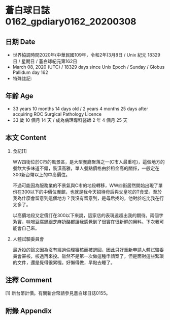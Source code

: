 [_metadata_:encoding]: - "utf-8"
[_metadata_:fileformat]: - "markdown"
[_metadata_:MIME_type]: - "text/plain"
[_metadata_:markdown_version]: - "commonmark version 0.29"
[_metadata_:markdown_spec]: - "https://spec.commonmark.org/0.29/"

# 蒼白球日誌0162_gpdiary0162_20200308 #

## 日期 Date ##

* 世界協調時間2020年(中華民國109年，令和2年)3月8日 / Unix 紀元 18329 日 / 星期日 / 蒼白球紀元第162日
* March 08, 2020 (UTC) / 18329 days since Unix Epoch / Sunday / Globus Pallidum day 162
* 特殊註記:

## 年齡 Age ##

* 33 years 10 months 14 days old / 2 years 4 months 25 days after acquiring ROC Surgical Pathology Licence
* 33 歲 10 個月 14 天 / 成為病理專科醫師 2 年 4 個月 25 天

## 本文 Content ##

1. 食記[1]

    WW四街位於C市的風景區，是大型餐廳聚落之一(C市人最重吃)，這個地方的餐飲大多味道不錯，裝潢高雅，單人餐點價格由於租金高的關係，一般定在300新台幣以上的中高價位。

    不過可能因為服務業的不景氣與C市的地段轉移，WW四街居然開始出現了單份在300以下的中價位餐館，也就是我今天招待母后與父皇吃的T食堂。至於我為什麼會留意到這個地方？我沒有留意到，是母后找的，他對於吃比我在行太多了。

    以高價地段又定價訂在300以下來說，這家店的表現遠超出我的期待。兩個字紮實，味噌豆腐鍋跟芝麻奶酪都讓我感覺到了很實在很新鮮的用料。下次我可能會自己來。

2. 人體試驗委員會

    最近投的論文因為沒有經過倫理審核而被退回，因此只好重新申請人體試驗委員會審核，核過再來投。雖然不是第一次做這種申請案了，但是面對這些繁瑣的文件，還是覺得很累喔。好懶得做，早點去睡了。

## 注釋 Comment ##

[1] 新台幣計價。有關新台幣請參見蒼白球日誌0155。

## 附錄 Appendix ##
